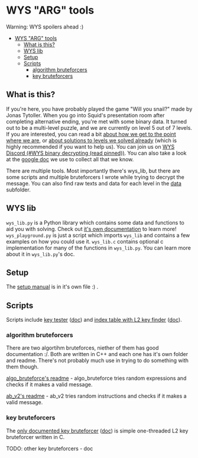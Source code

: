 # WYS "ARG" tools

Warning: WYS spoilers ahead :)

- [WYS "ARG" tools](#wys-arg-tools)
	- [What is this?](#what-is-this)
	- [WYS lib](#wys-lib)
	- [Setup](#setup)
	- [Scripts](#scripts)
		- [algorithm bruteforcers](#algorithm-bruteforcers)
		- [key bruteforcers](#key-bruteforcers)

## What is this?

If you're here, you have probably played the game "Will you snail?" made by Jonas Tytoller. When you go into Squid's presentation room after completing alternative ending, you're met with some binary data. It turned out to be a multi-level puzzle, and we are currently on level 5 out of 7 levels. If you are interested, you can read a bit [about how we get to the point where we are](history.md), or [about solutions to levels we solved already](solutions.md) (which is highly recommended if you want to help us). You can join us on [WYS Discord (\#WYS binary decrypting (read pinned))](https://discord.gg/6Kk2FUHmgf). You can also take a look at the [google doc](https://docs.google.com/document/d/1e_nOhSkTh9cchh8n5yDadvf-pnoi8CBZnHwZE0dsbcI/edit#) we use to collect all that we know.

There are multiple tools. Most importantly there's wys_lib, but there are some scripts and multiple bruteforcers I wrote while trying to decrypt the message. You can also find raw texts and data for each level in the [data](data/) subfolder.

## WYS lib

`wys_lib.py` is a Python library which contains some data and functions to aid you with solving. Check out [it's own documentation](wys_lib_py.md) to learn more! `wys_playground.py` is just a script which imports `wys_lib` and contains a few examples on how you could use it. `wys_lib.c` contains optional c implementation for many of the functions in `wys_lib.py`. You can learn more about it in `wys_lib.py`'s doc.

## Setup

The [setup manual](setup.md) is in it's own file :) .

## Scripts

Scripts include [key tester](scripts/wys_test.py) ([doc](scripts/doc/wys_test.md)) and [index table with L2 key finder](scripts/wys_indextable.py) ([doc](scripts/doc/wys_indextable.md)).

### algorithm bruteforcers

There are two algortihm bruteforces, niether of them has good documentation :/. Both are written in C++ and each one has it's own folder and readme. There's not probably much use in trying to do something with them though.

[algo_bruteforce's readme](bruteforcers/algo_bruteforce/README.md) - algo_bruteforce tries random expressions and checks if it makes a valid message.

[ab_v2's readme](bruteforcers/ab_v2/README.md) - ab_v2 tries random instructions and checks if it makes a valid message.

### key bruteforcers

The [only documented key bruteforcer](bruteforcers/key_bruteforce/key_bruteforce.c) ([doc](bruteforcers/key_bruteforce/doc/key_bruteforce_c.md)) is simple one-threaded L2 key bruteforcer written in C.

TODO: other key bruteforcers - doc
